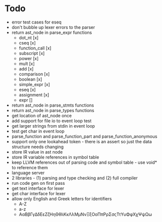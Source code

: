 # Todo
* error test cases for eseq
* don't bubble up lexer errors to the parser
* return ast_node in parse_expr functions
  * dot_nt [x]
  * cseq [x]
  * function_call [x]
  * subscript [x]
  * power [x]
  * mult [x]
  * add [x]
  * comparison [x]
  * boolean [x]
  * simple_expr [x]
  * eseq [x]
  * assignment [x]
  * expr []
* return ast_node in parse_stmts functions
* return ast_node in parse_types functions
* get location of ast_node once
* add support for file io to event loop test
* get larger strings from stdin in event loop
* test get char in event loop
* parse_function and parse_function_part and parse_function_anonymous
* support only one lookahead token - there is an assert so just the data structure needs changing
* store IR value in ast node
* store IR variable references in symbol table
* keep LLVM references out of parsing code and symbol table - use void* to reference them
* language server
* 2 libraries - (1) parsing and type checking and (2) full compiler
* run code gen on first pass
* get text interface for lexer
* get char interface for lexer
* allow only English and Greek letters for identifiers
  * A-Z
  * a-z
  * ΑαΒβΓγΔδΕεΖζΗηΘθΙιΚκΛλΜμΝνΞξΟοΠπΡρΣσςΤτΥυΦφΧχΨψΩω
